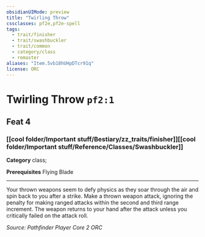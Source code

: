 ```yaml
---
obsidianUIMode: preview
title: "Twirling Throw"
cssclasses: pf2e,pf2e-spell
tags:
  - trait/finisher
  - trait/swashbuckler
  - trait/common
  - category/class
  - remaster
aliases: "Item.5vb18hUHpDTcr91q"
license: ORC
---
```

# Twirling Throw `pf2:1`
## Feat 4
### [[cool folder/Important stuff/Bestiary/zz_traits/finisher]][[cool folder/Important stuff/Reference/Classes/Swashbuckler]]

**Category** class; 



**Prerequisites** Flying Blade
* * *
Your thrown weapons seem to defy physics as they soar through the air and spin back to you after a strike. Make a thrown weapon attack, ignoring the penalty for making ranged attacks within the second and third range increment. The weapon returns to your hand after the attack unless you critically failed on the attack roll.

*Source: Pathfinder Player Core 2*
*ORC*